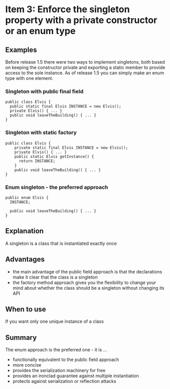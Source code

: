 # Item 3: Enforce the singleton property with a private constructor or an enum type

## Examples

Before release 1.5 there were two ways to implement singletons, both based on keeping the constructor private and exporting a static member to provide access to the sole instance. As of release 1.5 you can simply make an enum type with one element.

### Singleton with public final field

    public class Elvis {
      public static final Elvis INSTANCE = new Elvis();
      private Elvis() { ... }
      public void leaveTheBuilding() { ... }
    }

### Singleton with static factory

    public class Elvis {
        private static final Elvis INSTANCE = new Elvis();
        private Elvis() { ... }
        public static Elvis getInstance() {
          return INSTANCE;
        }
        public void leaveTheBuilding() { ... }
    }

### Enum singleton - the preferred approach

    public enum Elvis {
      INSTANCE;

      public void leaveTheBuilding() { ... }
    }

## Explanation

A singleton is a class that is instantiated exactly once

## Advantages

- the main advantage of the public field approach is that the declarations make it clear that the class is a singleton
- the factory method approach gives you the flexibility to change your mind about whether the class should be a singleton without changing its API

## When to use

If you want only one unique instance of a class

## Summary

The enum approach is the preferred one - it is ...
- functionally equivalent to the public field approach
- more concise
- provides the serialization machinery for free
- provides an ironclad guarantee against multiple instantiation
- protects against serialization or reflection attacks
